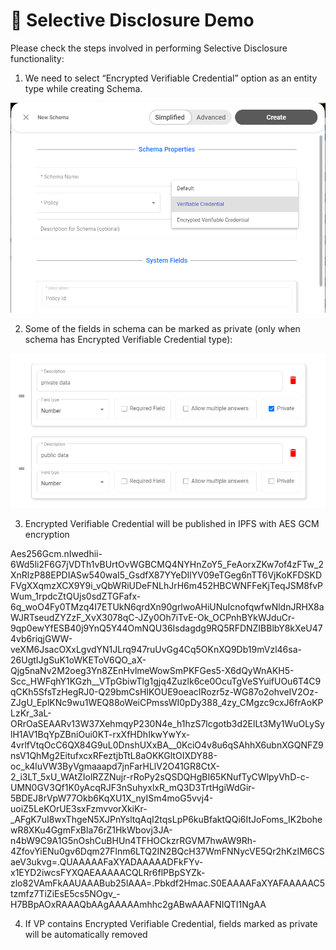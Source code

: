 # 🔐 Selective Disclosure Demo

Please check the steps involved in performing Selective Disclosure functionality:

1. We need to select  “Encrypted Verifiable Credential” option as an entity type while creating Schema.

![](<../../.gitbook/assets/0 (5).png>)

2. Some of the fields in schema can be marked as private (only when schema has Encrypted Verifiable Credential type):

![](<../../.gitbook/assets/1 (1).png>)

3. Encrypted Verifiable Credential will be published in IPFS with AES GCM encryption

Aes256Gcm.nIwedhii-6Wd5li2F6G7jVDTh1vBUrtOvWGBCMQ4NYHnZoY5\_FeAorxZKw7of4zFTw\_2XnRlzP88EPDIASw540waI5\_GsdfX87YYeDIlYV09eTGeg6nTT6VjKoKFDSKDFVgXXqmzXCX9Y9i\_vQbWRiUDeFNLhJrH6m452HBCWNFFeKjTeqJSM8fvPWum\_1rpdcZtQUjs0sdZTGFafx-6q\_woO4Fy0TMzq4I7ETUkN6qrdXn90grlwoAHiUNuIcnofqwfwNldnJRHX8aWJRTseudZYZzF\_XvX3078qC-JZy0Oh7iTvE-Ok\_OCPnhBYkWJduCr-9qp0ewYfESB40j9YnQ5Y44OmNQU36Isdagdg9RQ5RFDNZIBBlbY8kXeU474vb6riqjGWW-veXM6JsacOXxLgvdYN1JLrq947ruUvGg4Cq5OKnXQ9Db19mVzl46sa-26UgtIJgSuK1oWKEToV6QO\_aX-Qjg5naNv2M2oeg3Yn8ZEnHvlmeWowSmPKFGes5-X6dQyWnAKH5-Scc\_HWFqhY1KGzh\_\_VTpGbiwTlg1gjq4Zuzlk6ce0OcuTgVeSYuifUOu6T4C9qCKh5SfsTzHegRJ0-Q29bmCsHIKOUE9oeacIRozr5z-WG87o2ohveIV2Oz-ZJgU\_EplKNc9wu1WEQ88oWeiCPmssWI0pDy388\_4zy\_CMgzc9cxJ6frAoKPLzKr\_3aL-ORrOaSEAARv13W37XehmqyP230N4e\_h1hzS7lcgotb3d2ElLt3My1WuOLySylH1AV1BqYpZBniOui0KT-rxXfHDhIkwYwYx-4vrlfVtqOcC6QX84G9uL0DnshUXxBA\_\_0KciO4v8u6qSAhhX6ubnXGQNFZ9nsV1QhMg2EitufxcxRFeztjbTtL8aOKKGltOIXDY88-oc\_k4luVW3ByVgmaaapd7jnFarHLlV2O41GR8CtX-2\_i3LT\_5xU\_WAtZIolRZZNujr-rRoPy2sQSDQHgBI65KNufTyCWlpyVhD-c-UMN0GV3Qf1K0yAcqRJF3nSuhyxlxR\_mQ3D3TrtHgiWdGir-5BDEJ8rVpW77Okb6KqXU1X\_nyISm4moG5vvj4-uoiZ5LeKOrUE3sxFzmvvorXkiKr-\_AFgK7uI8wxThgeN5XJPnYsltqAqI2tqsLpP6kuBfaktQQi6ItJoFoms\_IK2bohewR8XKu4GgmFxBla76rZ1HkWbovj3JA-n4bW9C9A1G5nOshCuBHUn4TFHOCkzrRGVM7hwAW9Rh-4ZfovYiENu0gv6Dqm27Flnm6LTQ2IN2BQcH37WmFNNycVE5Qr2hKzIM6CSaeV3ukvg=.QUAAAAAFaXYADAAAAADFkFYv-x1EYD2iwcsFYXQAEAAAAACQLRr6flPBpSYZk-zlo82VAmFkAAUAAABub25lAAA=.Pbkdf2Hmac.S0EAAAAFaXYAFAAAAAC5tzmfz7TiZiEsE5cs5NOgv\_-H7BBpAOxRAAAQbAAgAAAAAmhhc2gABwAAAFNIQTI1NgAA

4. If VP contains Encrypted Verifiable Credential, fields marked as private will be automatically removed

